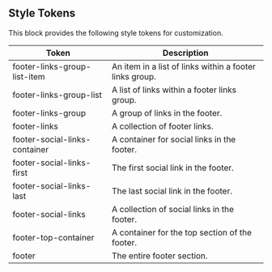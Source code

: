 ## Style Tokens

This block provides the following style tokens for customization.

| **Token**                     | **Description**                                         |
| ----------------------------- | ------------------------------------------------------- |
| footer-links-group-list-item  | An item in a list of links within a footer links group. |
| footer-links-group-list       | A list of links within a footer links group.            |
| footer-links-group            | A group of links in the footer.                         |
| footer-links                  | A collection of footer links.                           |
| footer-social-links-container | A container for social links in the footer.             |
| footer-social-links-first     | The first social link in the footer.                    |
| footer-social-links-last      | The last social link in the footer.                     |
| footer-social-links           | A collection of social links in the footer.             |
| footer-top-container          | A container for the top section of the footer.          |
| footer                        | The entire footer section.                              |
